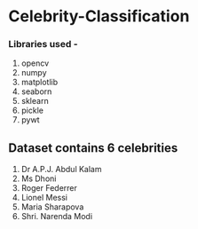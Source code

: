 # Celebrity-Classification
<h3> Libraries used - </h3>

1. opencv
2. numpy
3. matplotlib
4. seaborn
5. sklearn
6. pickle
7. pywt

<h2> Dataset contains 6 celebrities </h3>

1. Dr A.P.J. Abdul Kalam
2. Ms Dhoni
3. Roger Federrer
4. Lionel Messi
5. Maria Sharapova
5. Shri. Narenda Modi
